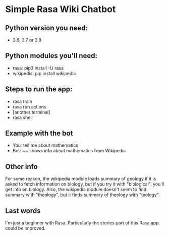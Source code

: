 # Simple Rasa Wiki Chatbot

## Python version you need:
- 3.6, 3.7 or 3.8

## Python modules you'll need:
- rasa: pip3 install -U rasa
- wikipedia: pip install wikipedia


## Steps to run the app:

- rasa train
- rasa run actions
- [another terminal]
- rasa shell

## Example with the bot

- You: tell me about mathematics
- Bot: ~~ shows info about mathematics from Wikipedia

## Other info

For some reason, the wikipedia module loads summary of geology if it is asked to fetch information on biology, but if you try it with "biological", you'll get info on biology. Also, the wikipedia module doesn't seem to find summary with "theology", but it finds summary of theology with "teology".

## Last words

I'm just a beginner with Rasa. Particularly the stories part of this Rasa app could be improved. 
